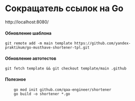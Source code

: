 # Сокращатель ссылок на Go

http://localhost:8080/

#### Обновление шаблона

```
git remote add -m main template https://github.com/yandex-praktikum/go-musthave-shortener-tpl.git
```

#### Обновление автотестов

```
git fetch template && git checkout template/main .github
```

#### Полезное

        go mod init github.com/qaa-engineer/shortener
        go build -o shortener *.go
